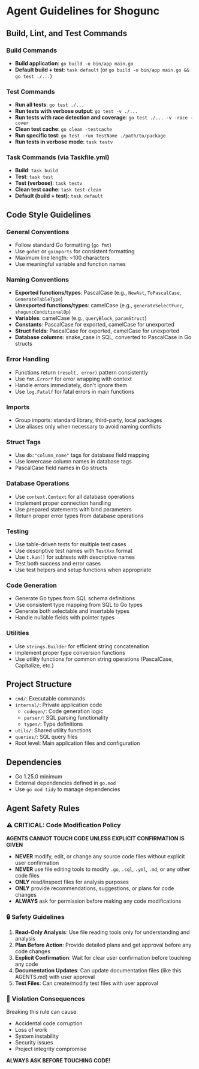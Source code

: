 # Agent Guidelines for Shogunc

## Build, Lint, and Test Commands

### Build Commands

- **Build application**: `go build -o bin/app main.go`
- **Default build + test**: `task default` (or `go build -o bin/app main.go && go test ./...`)

### Test Commands

- **Run all tests**: `go test ./...`
- **Run tests with verbose output**: `go test -v ./...`
- **Run tests with race detection and coverage**: `go test ./... -v -race -cover`
- **Clean test cache**: `go clean -testcache`
- **Run specific test**: `go test -run TestName ./path/to/package`
- **Run tests in verbose mode**: `task testv`

### Task Commands (via Taskfile.yml)

- **Build**: `task build`
- **Test**: `task test`
- **Test (verbose)**: `task testv`
- **Clean test cache**: `task test-clean`
- **Default (build + test)**: `task default`

## Code Style Guidelines

### General Conventions

- Follow standard Go formatting (`go fmt`)
- Use `gofmt` or `goimports` for consistent formatting
- Maximum line length: ~100 characters
- Use meaningful variable and function names

### Naming Conventions

- **Exported functions/types**: PascalCase (e.g., `NewAst`, `ToPascalCase`, `GenerateTableType`)
- **Unexported functions/types**: camelCase (e.g., `generateSelectFunc`, `shoguncConditionalOp`)
- **Variables**: camelCase (e.g., `queryBlock`, `paramStruct`)
- **Constants**: PascalCase for exported, camelCase for unexported
- **Struct fields**: PascalCase for exported, camelCase for unexported
- **Database columns**: snake_case in SQL, converted to PascalCase in Go structs

### Error Handling

- Functions return `(result, error)` pattern consistently
- Use `fmt.Errorf` for error wrapping with context
- Handle errors immediately, don't ignore them
- Use `log.Fatalf` for fatal errors in main functions

### Imports

- Group imports: standard library, third-party, local packages
- Use aliases only when necessary to avoid naming conflicts

### Struct Tags

- Use `db:"column_name"` tags for database field mapping
- Use lowercase column names in database tags
- PascalCase field names in Go structs

### Database Operations

- Use `context.Context` for all database operations
- Implement proper connection handling
- Use prepared statements with bind parameters
- Return proper error types from database operations

### Testing

- Use table-driven tests for multiple test cases
- Use descriptive test names with `TestXxx` format
- Use `t.Run()` for subtests with descriptive names
- Test both success and error cases
- Use test helpers and setup functions when appropriate

### Code Generation

- Generate Go types from SQL schema definitions
- Use consistent type mapping from SQL to Go types
- Generate both selectable and insertable types
- Handle nullable fields with pointer types

### Utilities

- Use `strings.Builder` for efficient string concatenation
- Implement proper type conversion functions
- Use utility functions for common string operations (PascalCase, Capitalize, etc.)

## Project Structure

- `cmd/`: Executable commands
- `internal/`: Private application code
  - `codegen/`: Code generation logic
  - `parser/`: SQL parsing functionality
  - `types/`: Type definitions
- `utils/`: Shared utility functions
- `queries/`: SQL query files
- Root level: Main application files and configuration

## Dependencies

- Go 1.25.0 minimum
- External dependencies defined in `go.mod`
- Use `go mod tidy` to manage dependencies

## Agent Safety Rules

### ⚠️ **CRITICAL: Code Modification Policy**

**AGENTS CANNOT TOUCH CODE UNLESS EXPLICIT CONFIRMATION IS GIVEN**

- **NEVER** modify, edit, or change any source code files without explicit user confirmation
- **NEVER** use file editing tools to modify `.go`, `.sql`, `.yml`, `.md`, or any other code files
- **ONLY** read/inspect files for analysis purposes
- **ONLY** provide recommendations, suggestions, or plans for code changes
- **ALWAYS** ask for permission before making any code modifications

### 🔒 **Safety Guidelines**

1. **Read-Only Analysis**: Use file reading tools only for understanding and analysis
2. **Plan Before Action**: Provide detailed plans and get approval before any code changes
3. **Explicit Confirmation**: Wait for clear user confirmation before touching any code
4. **Documentation Updates**: Can update documentation files (like this AGENTS.md) with user approval
5. **Test Files**: Can create/modify test files with user approval

### 🚨 **Violation Consequences**

Breaking this rule can cause:

- Accidental code corruption
- Loss of work
- System instability
- Security issues
- Project integrity compromise

**ALWAYS ASK BEFORE TOUCHING CODE!**
